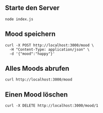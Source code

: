 ## Starte den Server
```
node index.js
```
## Mood speichern
```
curl -X POST http://localhost:3000/mood \
  -H "Content-Type: application/json" \
  -d '{"mood":"happy"}'
```
## Alles Moods abrufen
```
curl http://localhost:3000/mood
```
## Einen Mood löschen
```
curl -X DELETE http://localhost:3000/mood/1
```